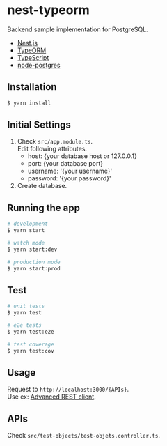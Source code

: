 # nest-typeorm
Backend sample implementation for PostgreSQL.
- [Nest.js](https://nestjs.com/)
- [TypeORM](https://typeorm.io/#/)
- [TypeScript](https://www.typescriptlang.org/)
- [node-postgres](https://node-postgres.com/)

## Installation

```bash
$ yarn install
```

## Initial Settings
1. Check `src/app.module.ts`.  
   Edit following attributes.
   - host: {your database host or 127.0.0.1}
   - port: {your database port}
   - username: '{your username}'
   - password: '{your password}'
1. Create database.

## Running the app

```bash
# development
$ yarn start

# watch mode
$ yarn start:dev

# production mode
$ yarn start:prod
```

## Test

```bash
# unit tests
$ yarn test

# e2e tests
$ yarn test:e2e

# test coverage
$ yarn test:cov
```

## Usage
Request to `http://localhost:3000/{APIs}`.  
Use ex:
[Advanced REST client](https://chrome.google.com/webstore/detail/advanced-rest-client/hgmloofddffdnphfgcellkdfbfbjeloo/details).

## APIs
Check `src/test-objects/test-objets.controller.ts`.